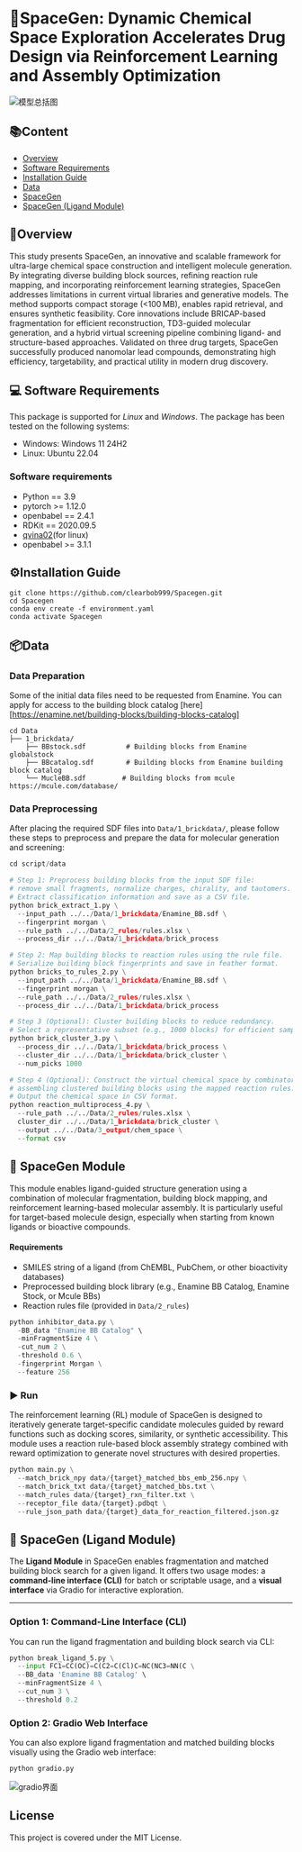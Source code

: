 # 🧬SpaceGen: Dynamic Chemical Space Exploration Accelerates Drug Design via Reinforcement Learning and Assembly Optimization

![模型总括图](/figures/model.png)

## 📚Content

- [Overview](#overview)
- [Software Requirements](#software-requirements)
- [Installation Guide](#installation-guide)
- [Data](#data)
- [SpaceGen](#spacegen)
- [SpaceGen (Ligand Module)](#spacegen-ligand-module)

## 🚀Overview

This study presents SpaceGen, an innovative and scalable framework for ultra-large chemical space construction and intelligent molecule generation. By integrating diverse building block sources, refining reaction rule mapping, and incorporating reinforcement learning strategies, SpaceGen addresses limitations in current virtual libraries and generative models. The method supports compact storage (<100 MB), enables rapid retrieval, and ensures synthetic feasibility. Core innovations include BRICAP-based fragmentation for efficient reconstruction, TD3-guided molecular generation, and a hybrid virtual screening pipeline combining ligand- and structure-based approaches. Validated on three drug targets, SpaceGen successfully produced nanomolar lead compounds, demonstrating high efficiency, targetability, and practical utility in modern drug discovery.

## 💻 Software Requirements

This package is supported for *Linux* and *Windows*. The package has been tested on the following systems:

- Windows: Windows 11 24H2
- Linux: Ubuntu 22.04

### Software requirements

- Python == 3.9
- pytorch >= 1.12.0
- openbabel == 2.4.1
- RDKit == 2020.09.5
- [qvina02](https://qvina.github.io/)(for linux)
- openbabel >= 3.1.1

## ⚙️Installation Guide

```
git clone https://github.com/clearbob999/Spacegen.git
cd Spacegen
conda env create -f environment.yaml
conda activate Spacegen
```

## 📦Data

### Data Preparation

Some of the initial data files need to be requested from Enamine. You can apply for access to the building block catalog [here][https://enamine.net/building-blocks/building-blocks-catalog]

```
cd Data
├── 1_brickdata/
    ├── BBstock.sdf          # Building blocks from Enamine globalstock
    ├── BBcatalog.sdf        # Building blocks from Enamine building block catalog
    └── MucleBB.sdf     	# Building blocks from mcule https://mcule.com/database/
```

### Data Preprocessing

After placing the required SDF files into `Data/1_brickdata/`, please follow these steps to preprocess and prepare the data for molecular generation and screening:

```python
cd script/data

# Step 1: Preprocess building blocks from the input SDF file:
# remove small fragments, normalize charges, chirality, and tautomers.
# Extract classification information and save as a CSV file.
python brick_extract_1.py \
  --input_path ../../Data/1_brickdata/Enamine_BB.sdf \
  --fingerprint morgan \
  --rule_path ../../Data/2_rules/rules.xlsx \
  --process_dir ../../Data/1_brickdata/brick_process

# Step 2: Map building blocks to reaction rules using the rule file.
# Serialize building block fingerprints and save in feather format.
python bricks_to_rules_2.py \
  --input_path ../../Data/1_brickdata/Enamine_BB.sdf \
  --fingerprint morgan \
  --rule_path ../../Data/2_rules/rules.xlsx \
  --process_dir ../../Data/1_brickdata/brick_process

# Step 3 (Optional): Cluster building blocks to reduce redundancy.
# Select a representative subset (e.g., 1000 blocks) for efficient sampling.
python brick_cluster_3.py \
  --process_dir ../../Data/1_brickdata/brick_process \
  --cluster_dir ../../Data/1_brickdata/brick_cluster \
  --num_picks 1000

# Step 4 (Optional): Construct the virtual chemical space by combinatorially
# assembling clustered building blocks using the mapped reaction rules.
# Output the chemical space in CSV format.
python reaction_multiprocess_4.py \
  --rule_path ../../Data/2_rules/rules.xlsx \
  cluster_dir ../../Data/1_brickdata/brick_cluster \
  --output ../../Data/3_output/chem_space \
  --format csv
```

## 🔧 SpaceGen Module

This module enables ligand-guided structure generation using a combination of molecular fragmentation, building block mapping, and reinforcement learning-based molecular assembly. It is particularly useful for target-based molecule design, especially when starting from known ligands or bioactive compounds.

#### Requirements

- SMILES string of a ligand (from ChEMBL, PubChem, or other bioactivity databases)
- Preprocessed building block library (e.g., Enamine BB Catalog, Enamine Stock, or Mcule BBs)
- Reaction rules file (provided in `Data/2_rules`)

```python
python inhibitor_data.py \
  -BB_data "Enamine BB Catalog" \
  -minFragmentSize 4 \
  -cut_num 2 \
  -threshold 0.6 \
  -fingerprint Morgan \
  --feature 256
```



### ▶️ Run 

The reinforcement learning (RL) module of SpaceGen is designed to iteratively generate target-specific candidate molecules guided by reward functions such as docking scores, similarity, or synthetic accessibility. This module uses a reaction rule-based block assembly strategy combined with reward optimization to generate novel structures with desired properties.

```python
python main.py \
  --match_brick_npy data/{target}_matched_bbs_emb_256.npy \
  --match_brick_txt data/{target}_matched_bbs.txt \
  --match_rules data/{target}_rxn_filter.txt \
  --receptor_file data/{target}.pdbqt \
  --rule_json_path data/{target}_data_for_reaction_filtered.json.gz
```



## 🔬 SpaceGen (Ligand Module)

The **Ligand Module** in SpaceGen enables fragmentation and matched building block search for a given ligand. It offers two usage modes: a **command-line interface (CLI)** for batch or scriptable usage, and a **visual interface** via Gradio for interactive exploration.

------

### Option 1: Command-Line Interface (CLI)

You can run the ligand fragmentation and building block search via CLI:

```python
python break_ligand_5.py \
  --input FC1=CC(OC)=C(C2=C(Cl)C=NC(NC3=NN(C \
  --BB_data 'Enamine BB Catalog' \
  --minFragmentSize 4 \
  --cut_num 3 \
  --threshold 0.2
```

###  Option 2: Gradio Web Interface

You can also explore ligand fragmentation and matched building blocks visually using the Gradio web interface:

```python
python gradio.py
```

![gradio界面](/figuress/gradio_interface.png)

## License

This project is covered under the MIT License.
